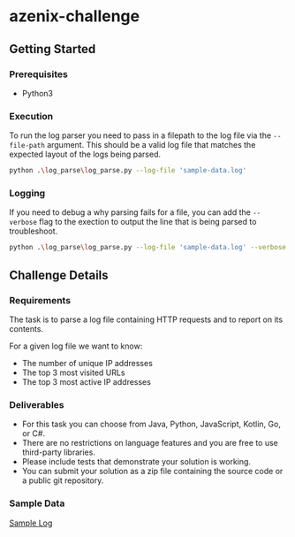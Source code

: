 # azenix-challenge

## Getting Started

### Prerequisites
- Python3

### Execution
To run the log parser you need to pass in a filepath to the log file via the `--file-path` argument. This should be a valid log file that matches the expected layout of the logs being parsed.

```bash
python .\log_parse\log_parse.py --log-file 'sample-data.log' 
```

### Logging
If you need to debug a why parsing fails for a file, you can add the `--verbose` flag to the exection to output the line that is being parsed to troubleshoot.

```bash
python .\log_parse\log_parse.py --log-file 'sample-data.log' --verbose
```

## Challenge Details
### Requirements
The task is to parse a log file containing HTTP requests and to report on its contents.

For a given log file we want to know:
- The number of unique IP addresses
- The top 3 most visited URLs
- The top 3 most active IP addresses

### Deliverables
- For this task you can choose from Java, Python, JavaScript, Kotlin, Go, or C#.
- There are no restrictions on language features and you are free to use third-party libraries.
- Please include tests that demonstrate your solution is working.
- You can submit your solution as a zip file containing the source code or a public git repository.

### Sample Data
[Sample Log](sample-data.log)
